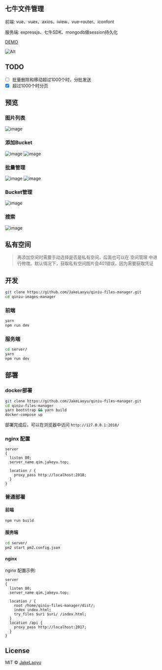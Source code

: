 ## 七牛文件管理

前端: vue、vuex、axios、iview、vue-router、iconfont

服务端: expressjs、七牛SDK、mongodb做session持久化

[DEMO](http://qim.jakeyu.top)

![Alt](https://repobeats.axiom.co/api/embed/beeeb59c9f480d4ed9c99c31eabf6f555574d3db.svg "Repobeats analytics image")

## TODO

- [ ] 批量删除和移动超过1000个时，分批发送
- [x] 超过1000个时分页

## 预览

### 图片列表
![image](https://raw.githubusercontent.com/JakeLaoyu/qiniu-images-manager/master/src/assets/preview/Jietu20181011-174720.png)

### 添加Bucket
![image](https://raw.githubusercontent.com/JakeLaoyu/qiniu-images-manager/master/src/assets/preview/Jietu20181011-175705.png)
![image](https://raw.githubusercontent.com/JakeLaoyu/qiniu-images-manager/master/src/assets/preview/Jietu20181011-174830.png)

### 批量管理
![image](https://raw.githubusercontent.com/JakeLaoyu/qiniu-images-manager/master/src/assets/preview/Jietu20181011-174931.png)
![image](https://raw.githubusercontent.com/JakeLaoyu/qiniu-images-manager/master/src/assets/preview/Jietu20181011-174946.png)

### Bucket管理
![image](https://raw.githubusercontent.com/JakeLaoyu/qiniu-images-manager/master/src/assets/preview/Jietu20181011-175040.png)

### 搜索
![image](https://raw.githubusercontent.com/JakeLaoyu/qiniu-images-manager/master/src/assets/preview/Jietu20181011-175142.png)


## 私有空间

> 再添加空间时需要手动选择是否是私有空间，后面也可以在 空间管理 中进行修改。默认情况下，获取私有空间图片会401错误，因为需要获取凭证

## 开发

```sh
git clone https://github.com/JakeLaoyu/qiniu-files-manager.git
cd qiniu-images-manager
```

### 前端

```sh
yarn
npm run dev
```

### 服务端

```sh
cd server/
yarn
npm run dev
```

## 部署

### docker部署

```sh
git clone https://github.com/JakeLaoyu/qiniu-files-manager.git
cd qiniu-files-manager
yarn bootstrap && yarn build
docker-compose up
```

部署完成后，可以在浏览器中访问 `http://127.0.0.1:2018/`

### nginx 配置

```nginx
server
{
  listen 80;
  server_name qim.jakeyu.top;

  location / {
    proxy_pass http://localhost:2018;
  }
}
````

### 普通部署

#### 前端

```sh
npm run build
```

#### 服务端

```sh
cd server/
pm2 start pm2.config.json
```

#### nginx

nginx 配置示例:

```nginx
server
{
  listen 80;
  server_name qim.jakeyu.top;

  location / {
    root /home/qiniu-files-manager/dist/;
    index index.html;
    try_files $uri $uri/ /index.html;
  }
  location /api {
    proxy_pass http://localhost:2017;
  }
}
```

## License
MIT © [JakeLaoyu](https://github.com/JakeLaoyu)
